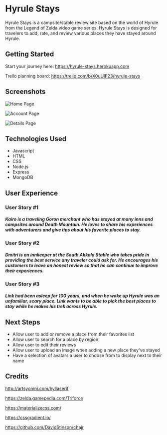 # Hyrule Stays
Hyrule Stays is a campsite/stable review site based on the world of Hyrule from the Legend of Zelda video game series.  Hyrule Stays is designed for travelers to add, rate, and review various places they have stayed around Hyrule.

## Getting Started

Start your journey here: 
https://hyrule-stays.herokuapp.com

Trello planning board:
https://trello.com/b/X0uUIF23/hyrule-stays

## Screenshots

![Home Page](https://i.imgur.com/oRbKIIO.png)

![Account Page](https://i.imgur.com/vfJdqum.png)

![Details Page](https://i.imgur.com/POao3kV.png)

## Technologies Used
- Javascript
- HTML
- CSS
- Node.js
- Express
- MongoDB

## User Experience

### User Story #1
##### Kairo is a traveling Goron merchant who has stayed at many inns and campsites around Death Mountain.  He loves to share his experiences with adventurers and give tips about his favorite places to stay.

### User Story #2
##### Dmitri is an innkeeper at the South Akkala Stable who takes pride in providing the best service any traveler could ask for. He encourages his customers to leave an honest review so that he can continue to improve their experiences.

### User Story #3
##### Link had been asleep for 100 years, and when he woke up Hyrule was an unfamiliar, scary place.  Link wants to be able to pick the best places to stay while he makes his trek across Hyrule.

## Next Steps
- Allow user to add or remove a place from their favorites list
- Allow user to search for a place by region
- Allow user to edit their reviews
- Allow user to upload an image when adding a new place they've stayed
- Have a selection of avatars a user to choose from to display next to their name

## Credits

http://artsyomni.com/hyliaserif

https://zelda.gamepedia.com/Triforce

https://materializecss.com/

https://cssgradient.io/

https://github.com/DavidStinson/chajr